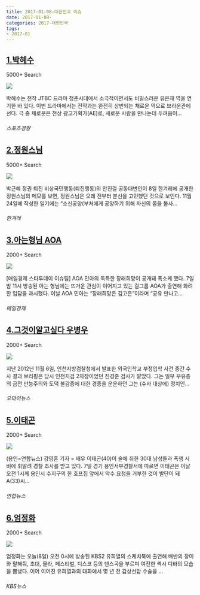 ```yaml
---
title: 2017-01-08-대한민국 이슈
date: 2017-01-08-
categories: 2017-대한민국
tags: 
- 2017-01
---
```


[1.박혜수](http://sports.khan.co.kr/news/sk_index.html?art_id=201701101545003&sec_id=540201)
--

5000+ Search

![](http:)

박혜수는 전작 JTBC 드라마 청춘시대에서 소극적이면서도 비밀스러운 유은재 역을 연기한 바 있다. 이번 드라마에서는 전작과는 완전히 상반되는 채로운 역으로 브라운관에 선다. 극 중 채로운은 천상 광고기획가(AE)로, 새로운 사람을 만나는데 두려움이...
###### 스포츠경향

[2.정원스님](http://www.hani.co.kr/arti/society/society_general/777808.html)
--

5000+ Search

![](http:)

박근혜 정권 퇴진 비상국민행동(퇴진행동)의 안진걸 공동대변인이 8일 한겨레에 공개한 정원스님의 메모를 보면, 정원스님은 오래 전부터 분신을 고민했던 것으로 보인다. 11월24일에 작성한 일기에는 “소신공양(부처에게 공양하기 위해 자신의 몸을 불사...
###### 한겨레

[3.아는형님 AOA](http://news.mk.co.kr/newsRead.php?year=2017&no=16982)
--

2000+ Search

![](http:)

[매일경제 스타투데이 이슈팀] AOA 민아의 독특한 장래희망이 공개돼 폭소케 했다. 7일 밤 11시 방송된 아는 형님에는 뜨거운 관심이 이어지고 있는 걸그룹 AOA가 출연해 화려한 입담을 과시했다. 이날 AOA 민아는 “장래희망은 김고은”이라며 “공유 만나고...
###### 매일경제

[4.그것이알고싶다 우병우](http://www.ohmynews.com/NWS_Web/View/at_pg.aspx?CNTN_CD=A0002277739)
--

2000+ Search

![](http:)

지난 2012년 11월 6일, 인천지방검찰청에서 발표한 외국인학교 부정입학 사건 중간 수사 결과 브리핑은 당시 인천지검 2차장이었던 진경준 검사가 맡았다. 그는 일부 부유층의 금전 만능주의와 도덕 불감증에 대한 경종을 운운하던 그는 (수사 대상에) 정치인...
###### 오마이뉴스

[5.이태곤](http://www.yonhapnews.co.kr/bulletin/2017/01/07/0200000000AKR20170107050600061.HTML)
--

2000+ Search

![](http:)

(용인=연합뉴스) 강영훈 기자 = 배우 이태곤(40)이 술에 취한 30대 남성들과 폭행 시비에 휘말려 경찰 조사를 받고 있다. 7일 경기 용인서부경찰서에 따르면 이태곤은 이날 오전 1시께 용인시 수지구의 한 호프집 앞에서 악수 요청을 거부한 것이 발단이 돼 A(33)씨...
###### 연합뉴스

[6.엄정화](http://news.kbs.co.kr/news/view.do?ncd=3407645)
--

2000+ Search

![](http:)

엄정화는 오늘(8일) 오전 0시에 방송된 KBS2 유희열의 스케치북에 출연해 배반의 장미와 말해줘, 초대, 몰라, 페스티벌, 디스코 등의 댄스곡을 부르며 여전한 섹시 디바의 모습을 뽐냈다. 이어 이어진 유희열과의 대화에서 몇 년 전 갑상선암 수술을 ...
###### KBS뉴스

